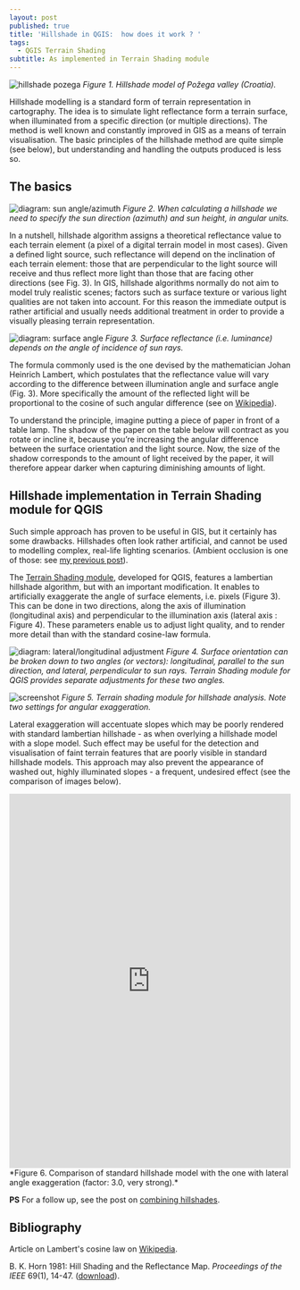 ```yaml
---
layout: post
published: true
title: 'Hillshade in QGIS:  how does it work ? '
tags:
  - QGIS Terrain Shading
subtitle: As implemented in Terrain Shading module
---
```


 
![hillshade pozega](/figures/20-10-pozega.jpg)
*Figure 1. Hillshade model of Požega valley (Croatia).*

Hillshade modelling is a standard form of terrain representation in cartography. The idea is to simulate light reflectance form a terrain surface, when illuminated from a specific direction (or multiple directions). The method is well known and constantly improved in GIS as a means of terrain visualisation. The basic principles of the hillshade method are quite simple (see below), but understanding and handling the outputs produced is less so. 
<!--- This is the first part of a series of posts on hillshade models that take an in-depth perspective on their geometric properties and aesthetic qualities.  -->

## The basics

![diagram: sun angle/azimuth](/figures/20-10-azimuth_diagram.jpg)
*Figure 2. When calculating a hillshade we need to specify the sun direction (azimuth) and sun height, in angular units.*

In a nutshell, hillshade algorithm assigns a theoretical reflectance value to each terrain element (a pixel of a digital terrain model in most cases). Given a defined light source, such reflectance will depend on the inclination of each terrain element: those that are perpendicular to the light source will receive and thus reflect more light than those that are facing other directions (see Fig. 3). In GIS, hillshade algorithms normally do not aim to model truly realistic scenes; factors such as surface texture or various light qualities are not taken into account. For this reason the immediate output is rather artificial and usually needs additional treatment in order to provide a visually pleasing terrain representation. 

![diagram: surface angle](/figures/20-10-surface.jpg)
*Figure 3. Surface reflectance (i.e. luminance) depends on the angle of incidence of sun rays.*

The formula commonly used is the one devised by the mathematician Johan Heinrich Lambert, which postulates that the reflectance value will vary according to the difference between illumination angle and surface angle (Fig. 3). More specifically the amount of the reflected light will be proportional to the cosine of such angular difference (see on [Wikipedia](https://en.wikipedia.org/wiki/Lambert%27s_cosine_law)). 

To understand the principle, imagine putting a piece of paper in front of a table lamp. The shadow of the paper on the table below will contract as you rotate or incline it, because you’re increasing the angular difference between the surface orientation and the light source. Now, the size of the shadow corresponds to the amount of light received by the paper, it will therefore appear darker when capturing diminishing amounts of light. 


## Hillshade implementation in Terrain Shading module for QGIS
Such simple approach has proven to be useful in GIS, but it certainly has some drawbacks. Hillshades often look rather artificial, and cannot be used to  modelling complex, real-life lighting scenarios. (Ambient occlusion is one of those: see [my previous post](https://landscapearchaeology.org/2020/ambient-occlusion/)). 

The [Terrain Shading module](http://www.zoran-cuckovic.from.hr/QGIS-terrain-shading/), developed for QGIS, features a lambertian hillshade algorithm, but with an important modification. It enables to artificially exaggerate the angle of surface elements, i.e. pixels (Figure 3). This can be done in two directions, along the axis of illumination (longitudinal axis) and perpendicular to the illumination axis (lateral axis : Figure 4). These parameters enable us to adjust light quality, and to render more detail than with the standard cosine-law formula. 


![diagram: lateral/longitudinal adjustment](/figures/20-10-angles.jpg)
*Figure 4. Surface orientation can be broken down to two angles (or vectors): longitudinal, parallel to the sun direction, and lateral, perpendicular to sun rays. Terrain Shading module for QGIS provides separate adjustments for these two angles.*


![screenshot](/figures/20-10-screenshot.jpg)
*Figure 5. Terrain shading module for hillshade analysis. Note two settings for angular exaggeration.*

Lateral exaggeration will accentuate slopes which may be poorly rendered with standard lambertian hillshade - as when overlying a hillshade model with a slope model. Such effect may be useful for the detection and visualisation of faint terrain features that are poorly visible in standard hillshade models. This approach may also prevent the appearance of washed out, highly illuminated slopes - a frequent, undesired effect (see the comparison of images below).

<iframe frameborder="0" class="juxtapose" width="100%" height="670" src="https://cdn.knightlab.com/libs/juxtapose/latest/embed/index.html?uid=3e206e9a-0bf0-11eb-bf88-a15b6c7adf9a"></iframe>
*Figure 6. Comparison of standard hillshade model with the one with lateral angle exaggeration (factor: 3.0, very strong).*

**PS** For a follow up, see the post on [combining hillshades](https://landscapearchaeology.org/2020/combining-hillshades/).

## Bibliography
Article on Lambert's cosine law on [Wikipedia](https://en.wikipedia.org/wiki/Lambert%27s_cosine_law).

B. K. Horn 1981: Hill Shading and the Reflectance Map. *Proceedings of the IEEE* 69(1), 14-47. ([download](http://people.csail.mit.edu/bkph/papers/Hill-Shading.pdf)).
